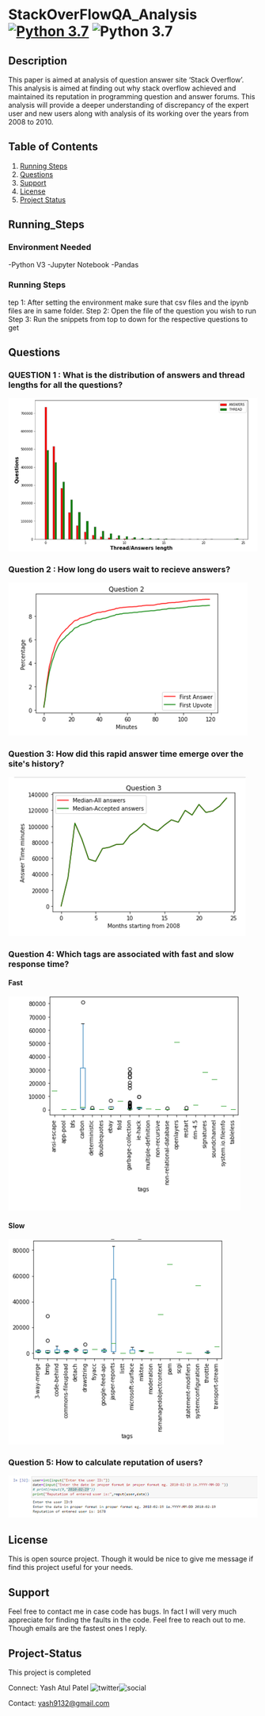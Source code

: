 # StackOverFlowQA_Analysis [![Python 3.7](https://img.shields.io/badge/python-3.7-blue.svg)](https://www.python.org/downloads/release/python-360/) ![Python 3.7](https://img.shields.io/github/contributors/YashPatel91/StackOverFlowQA_Analysis)
## Description 
This paper is aimed at analysis of question answer site ‘Stack Overflow’. This analysis is aimed at finding out why stack overflow achieved and maintained its reputation in
programming question and answer forums. This analysis will provide a deeper
understanding of discrepancy of the expert user and new users
along with analysis of its working over the years from 2008 to
2010.


## Table of Contents

1. [Running Steps](#Running_Steps)
2. [Questions](#Questions)
6. [Support](#Support)
7. [License](#License)
8. [Project Status](#Project-Status)



## Running_Steps
### Environment Needed
-Python V3
-Jupyter Notebook
-Pandas

### Running Steps
tep 1: After setting the environment make sure that csv files and the ipynb files are in same folder. Step 2: Open the file of the question you wish to run
Step 3: Run the snippets from top to down for the respective questions to get 

## Questions
### QUESTION 1 : What is the distribution of answers and thread lengths for all the questions?
![python](question_1.PNG)

### Question 2 : How long do users wait to recieve answers?
![python](question_2.PNG)

### Question 3: How did this rapid answer time emerge over the site's history?
![python](question_3.PNG)

### Question 4: Which tags are associated with fast and slow response time?
#### Fast
![python](question_4_fast.PNG)

#### Slow
![python](question_4_slow.PNG)

### Question 5: How to calculate reputation of users?
![python](question_5.PNG)

## License
This is open source project. Though it would be nice to give me message if find this project useful for your needs.

## Support
Feel free to contact me in case code has bugs. In fact I will very much appreciate for finding the faults in the code. Feel free to reach out to me. Though emails are the fastest ones I reply.



## Project-Status
This project is completed

Connect: Yash Atul Patel ![twitter](https://img.shields.io/twitter/follow/yashpatel?style=social)![social](https://img.shields.io/github/followers/YashPatel91?style=social) 

Contact: yash9132@gmail.com
